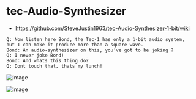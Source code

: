 # tec-Audio-Synthesizer
- https://github.com/SteveJustin1963/tec-Audio-Synthesizer-1-bit/wiki


```
Q: Now listen here Bond, the Tec-1 has only a 1-bit audio system, 
but I can make it produce more than a square wave. 
Bond: An audio-synthesizer on this, you've got to be joking ? 
Q: I never joke Bond!
Bond: And whats this thing do?
Q: Dont touch that, thats my lunch!
```

![image](https://github.com/user-attachments/assets/bd4f337c-aa1e-47e5-9f41-2dd8ccad4d1e)

![image](https://github.com/user-attachments/assets/ac00da81-f926-4270-879e-28c789c4c65e)

